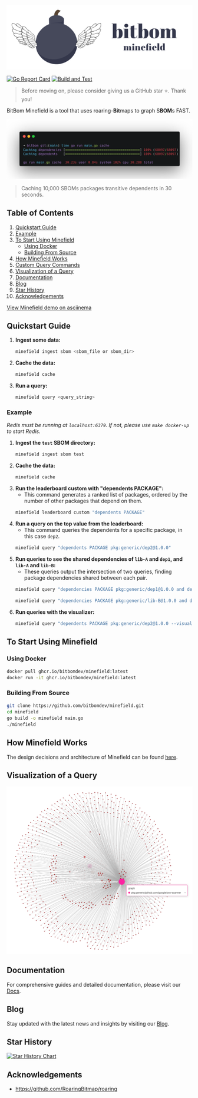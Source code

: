 <p align="center">
  <img src="images/bitbomLogoAndName.png" alt="BitBom Long Logo" >
</p>

[![Go Report Card](https://goreportcard.com/badge/github.com/bit-bom/minefield)](https://goreportcard.com/report/github.com/bit-bom/minefield)
[![Build and Test](https://github.com/bitbomdev/minefield/actions/workflows/build.yaml/badge.svg)](https://github.com/bitbomdev/minefield/actions/workflows/build.yaml)

> Before moving on, please consider giving us a GitHub star ⭐️. Thank you!

BitBom Minefield is a tool that uses roaring-**Bit**maps to graph S**BOM**s FAST.

![Terminal Output](images/terminal.png)
> Caching 10,000 SBOMs packages transitive dependents in 30 seconds.

## Table of Contents

1. [Quickstart Guide](#quickstart-guide)
2. [Example](#example)
3. [To Start Using Minefield](#to-start-using-minefield)
   - [Using Docker](#using-docker)
   - [Building From Source](#building-from-source)
4. [How Minefield Works](#how-minefield-works)
5. [Custom Query Commands](#custom-query-commands)
6. [Visualization of a Query](#visualization-of-a-query)
7. [Documentation](#documentation)
8. [Blog](#blog)
9. [Star History](#star-history)
10. [Acknowledgements](#acknowledgements)

[View Minefield demo on asciinema](https://asciinema.org/a/674302)

## Quickstart Guide

1. **Ingest some data:**
   ```sh
   minefield ingest sbom <sbom_file or sbom_dir>
   ```
2. **Cache the data:**
   ```sh
   minefield cache
   ```
3. **Run a query:**
   ```sh
   minefield query <query_string>
   ```

### Example

_Redis must be running at `localhost:6379`. If not, please use `make docker-up` to start Redis._

1. **Ingest the `test` SBOM directory:**
    ```sh
    minefield ingest sbom test
    ```
2. **Cache the data:**
    ```sh
    minefield cache
    ```
3. **Run the leaderboard custom with "dependents PACKAGE":**
   - This command generates a ranked list of packages, ordered by the number of other packages that depend on them.
    ```sh
    minefield leaderboard custom "dependents PACKAGE"
    ```
4. **Run a query on the top value from the leaderboard:**
   - This command queries the dependents for a specific package, in this case `dep2`.
    ```sh
    minefield query "dependents PACKAGE pkg:generic/dep2@1.0.0"
    ```
5. **Run queries to see the shared dependencies of `lib-A` and `dep1`, and `lib-A` and `lib-B`:**
   - These queries output the intersection of two queries, finding package dependencies shared between each pair.
    ```sh
    minefield query "dependencies PACKAGE pkg:generic/dep1@1.0.0 and dependencies PACKAGE pkg:generic/lib-A@1.0.0"
    ```
    ```sh
    minefield query "dependencies PACKAGE pkg:generic/lib-B@1.0.0 and dependencies PACKAGE pkg:generic/lib-A@1.0.0"
    ```
6. **Run queries with the visualizer:**
    ```sh
    minefield query "dependents PACKAGE pkg:generic/dep2@1.0.0 --visualize"
    ```

## To Start Using Minefield

### Using Docker

```sh
docker pull ghcr.io/bitbomdev/minefield:latest
docker run -it ghcr.io/bitbomdev/minefield:latest
```

### Building From Source

```sh
git clone https://github.com/bitbomdev/minefield.git
cd minefield
go build -o minefield main.go
./minefield
```

## How Minefield Works

The design decisions and architecture of Minefield can be found [here](docs/bitbom.pdf).

## Visualization of a Query

![img.png](images/img.png)

## Documentation

For comprehensive guides and detailed documentation, please visit our [Docs](https://bitbom.dev/docs/intro).

## Blog

Stay updated with the latest news and insights by visiting our [Blog](https://bitbom.dev/blog).

## Star History

[![Star History Chart](https://api.star-history.com/svg?repos=bitbomdev/minefield&type=Date)](https://star-history.com/#bitbomdev/minefield&Date)

## Acknowledgements

- https://github.com/RoaringBitmap/roaring
